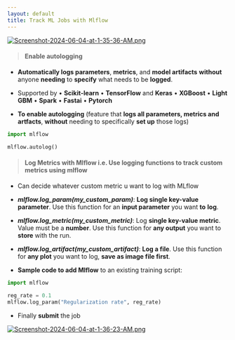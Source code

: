 ```yaml
---
layout: default
title: Track ML Jobs with Mlflow
---
```


[![Screenshot-2024-06-04-at-1-35-36-AM.png](https://i.postimg.cc/MHGK70BN/Screenshot-2024-06-04-at-1-35-36-AM.png)](https://postimg.cc/r0vkcrQN)

> #### Enable autologging

- **Automatically logs parameters**, **metrics**, and **model artifacts** **without** anyone **needing** to **specify** what needs to be **logged**.
- Supported by
    • **Scikit-learn**
    • **TensorFlow** and **Keras**
    • **XGBoost**
    • **Light GBM**
    • **Spark**
    • **Fastai**
    • **Pytorch**

- **To enable autologging** (feature that **logs all parameters, metrics and artfacts**, **without** needing to specifically **set up** those logs)

```python
import mlflow

mlflow.autolog()
```
  
> #### Log Metrics with Mlflow i.e. Use logging functions to track custom metrics using mlflow
  
- Can decide whatever custom metric u want to log with MLflow

- _**mlflow.log_param(my_custom_param)**_: **Log single key-value parameter**. Use this function for an **input parameter** you want **to** **log**.
- _**mlflow.log_metric(my_custom_metric)**_: Log **single key-value metric**. Value must be a **number**. Use this function for **any output** you want to **store** with the run.
- _**mlflow.log_artifact(my_custom_artifact)**_: **Log a file**. Use this function for **any plot** you want to log, **save as image file first**.

- **Sample code to add Mlflow** to an existing training script:

```python
import mlflow
  
reg_rate = 0.1
mlflow.log_param("Regularization rate", reg_rate)
```

- Finally **submit** the job

[![Screenshot-2024-06-04-at-1-36-23-AM.png](https://i.postimg.cc/Dwhf5K11/Screenshot-2024-06-04-at-1-36-23-AM.png)](https://postimg.cc/QH6rxw4M)